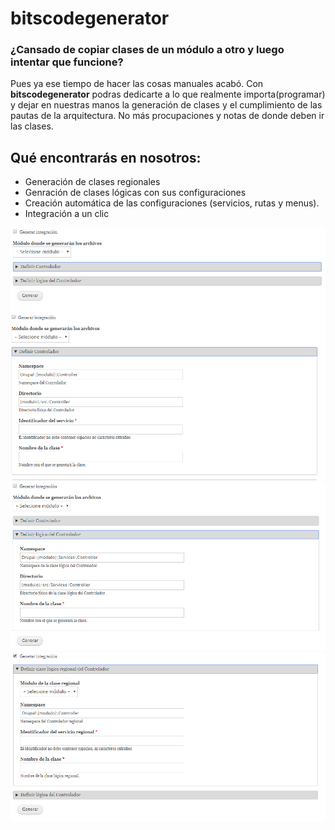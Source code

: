 # bitscodegenerator

### ¿Cansado de copiar clases de un módulo a otro y luego intentar que funcione?

 Pues ya ese tiempo de hacer las cosas manuales acabó. Con **bitscodegenerator** podras dedicarte a lo que realmente importa(programar) y dejar en nuestras manos la generación de clases y el cumplimiento de las pautas de la arquitectura. No más procupaciones y notas de donde deben ir las clases.

## Qué encontrarás en nosotros:
  - Generación de clases regionales
  - Genración de clases lógicas con sus configuraciones
  - Creación automática de las configuraciones (servicios, rutas y menus).
  - Integración a un clic
  

![alt text](https://github.com/bitsalbertohernandez/bitscodegeneratror/blob/master/config/install/Capture4.PNG)
![alt text](https://github.com/bitsalbertohernandez/bitscodegeneratror/blob/master/config/install/Capture3.PNG)
![alt text](https://github.com/bitsalbertohernandez/bitscodegeneratror/blob/master/config/install/Capture5.PNG)
![alt text](https://github.com/bitsalbertohernandez/bitscodegeneratror/blob/master/config/install/Capture6.PNG)
